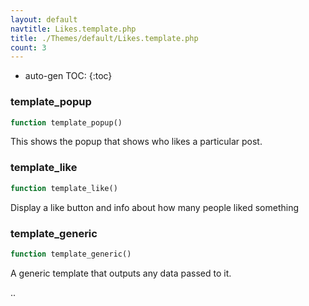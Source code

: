 ```yaml
---
layout: default
navtitle: Likes.template.php
title: ./Themes/default/Likes.template.php
count: 3
---
```

* auto-gen TOC:
{:toc}
### template_popup

```php
function template_popup()
```
This shows the popup that shows who likes a particular post.



### template_like

```php
function template_like()
```
Display a like button and info about how many people liked something



### template_generic

```php
function template_generic()
```
A generic template that outputs any data passed to it.

..


